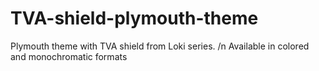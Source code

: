 # TVA-shield-plymouth-theme
Plymouth theme with TVA shield from Loki series. /n 
Available in colored and monochromatic formats

